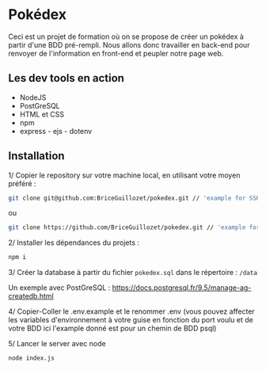 # Pokédex

Ceci est un projet de formation où on se propose de créer un pokédex à partir d'une BDD pré-rempli. Nous allons donc travailler en back-end pour renvoyer de l'information en front-end et peupler notre page web.

## Les dev tools en action

- NodeJS
- PostGreSQL
- HTML et CSS
- npm
- express - ejs - dotenv

## Installation

1/ Copier le repository sur votre machine local, en utilisant votre moyen préféré :

```bash
git clone git@github.com:BriceGuillozet/pokedex.git // 'example for SSH'
```
ou
```bash
git clone https://github.com/BriceGuillozet/pokedex.git // 'example for https'
```

2/ Installer les dépendances du projets :

```bash
npm i
```
3/ Créer la database à partir du fichier ```pokedex.sql``` dans le répertoire : ```/data```

Un exemple avec PostGreSQL : https://docs.postgresql.fr/9.5/manage-ag-createdb.html

4/ Copier-Coller le .env.example et le renommer .env (vous pouvez affecter les variables d'environnement à votre guise en fonction du port voulu et de votre BDD ici l'example donné est pour un chemin de BDD psql)

5/ Lancer le server avec node
```bash
node index.js
```